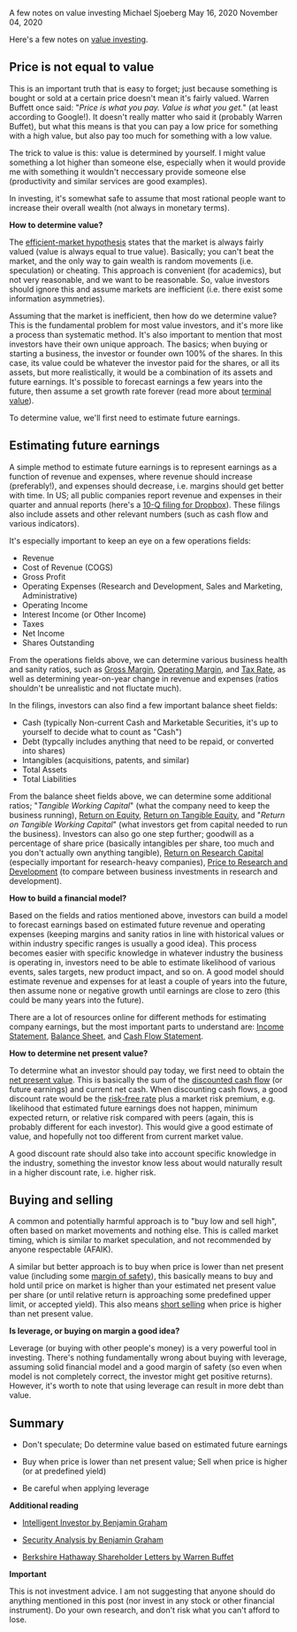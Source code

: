A few notes on value investing
Michael Sjoeberg
May 16, 2020
November 04, 2020

Here's a few notes on [value investing](https://en.wikipedia.org/wiki/Value_investing).

## Price is not equal to value

This is an important truth that is easy to forget; just because something is bought or sold at a certain price doesn't mean it's fairly valued. Warren Buffett once said: "*Price is what you pay. Value is what you get.*" (at least according to Google!). It doesn't really matter who said it (probably Warren Buffet), but what this means is that you can pay a low price for something with a high value, but also pay too much for something with a low value.

The trick to value is this: value is determined by yourself. I might value something a lot higher than someone else, especially when it would provide me with something it wouldn't neccessary provide someone else (productivity and similar services are good examples).

In investing, it's somewhat safe to assume that most rational people want to increase their overall wealth (not always in monetary terms).

**How to determine value?**

The [efficient-market hypothesis](https://en.wikipedia.org/wiki/Efficient-market_hypothesis) states that the market is always fairly valued (value is always equal to true value). Basically; you can't beat the market, and the only way to gain wealth is random movements (i.e. speculation) or cheating. This approach is convenient (for academics), but not very reasonable, and we want to be reasonable. So, value investors should ignore this and assume markets are inefficient (i.e. there exist some information asymmetries).

Assuming that the market is inefficient, then how do we determine value? This is the fundamental problem for most value investors, and it's more like a process than systematic method. It's also important to mention that most investors have their own unique approach. The basics; when buying or starting a business, the investor or founder own 100% of the shares. In this case, its value could be whatever the investor paid for the shares, or all its assets, but more realistically, it would be a combination of its assets and future earnings. It's possible to forecast earnings a few years into the future, then assume a set growth rate forever (read more about [terminal value](https://en.wikipedia.org/wiki/Terminal_value_(finance))).

To determine value, we'll first need to estimate future earnings.

## Estimating future earnings

A simple method to estimate future earnings is to represent earnings as a function of revenue and expenses, where revenue should increase (preferably!), and expenses should decrease, i.e. margins should get better with time. In US; all public companies report revenue and expenses in their quarter and annual reports (here's a [10-Q filing for Dropbox](https://www.sec.gov/ix?doc=/Archives/edgar/data/1467623/000146762320000024/dbx-033020x10q.htm)). These filings also include assets and other relevant numbers (such as cash flow and various indicators).

It's especially important to keep an eye on a few operations fields: 

- Revenue
- Cost of Revenue (COGS)
- Gross Profit
- Operating Expenses (Research and Development, Sales and Marketing, Administrative)
- Operating Income
- Interest Income (or Other Income)
- Taxes
- Net Income
- Shares Outstanding

From the operations fields above, we can determine various business health and sanity ratios, such as [Gross Margin](https://en.wikipedia.org/wiki/Gross_margin), [Operating Margin](https://en.wikipedia.org/wiki/Operating_margin), and [Tax Rate](https://en.wikipedia.org/wiki/Tax_rate), as well as determining year-on-year change in revenue and expenses (ratios shouldn't be unrealistic and not fluctate much).

In the filings, investors can also find a few important balance sheet fields: 

- Cash (typically Non-current Cash and Marketable Securities, it's up to yourself to decide what to count as "Cash")
- Debt (typcally includes anything that need to be repaid, or converted into shares)
- Intangibles (acquisitions, patents, and similar)
- Total Assets
- Total Liabilities

From the balance sheet fields above, we can determine some additional ratios; "*Tangible Working Capital*" (what the company need to keep the business running), [Return on Equity](https://en.wikipedia.org/wiki/Return_on_equity), [Return on Tangible Equity](https://en.wikipedia.org/wiki/Return_on_tangible_equity), and "*Return on Tangible Working Capital*" (what investors get from capital needed to run the business). Investors can also go one step further; goodwill as a percentage of share price (basically intangibles per share, too much and you don't actually own anything tangible), [Return on Research Capital](https://www.investopedia.com/terms/r/return-on-research-capital.asp) (especially important for research-heavy companies), [Price to Research and Development](https://www.investopedia.com/terms/p/pricetoresearchratio.asp) (to compare between business investments in research and development).

**How to build a financial model?**

Based on the fields and ratios mentioned above, investors can build a model to forecast earnings based on estimated future revenue and operating expenses (keeping margins and sanity ratios in line with historical values or within industry specific ranges is usually a good idea). This process becomes easier with specific knowledge in whatever industry the business is operating in, investors need to be able to estimate likelihood of various events, sales targets, new product impact, and so on. A good model should estimate revenue and expenses for at least a couple of years into the future, then assume none or negative growth until earnings are close to zero (this could be many years into the future).

There are a lot of resources online for different methods for estimating company earnings, but the most important parts to understand are: [Income Statement](https://en.wikipedia.org/wiki/Income_statement), [Balance Sheet](https://en.wikipedia.org/wiki/Balance_sheet), and [Cash Flow Statement](https://en.wikipedia.org/wiki/Cash_flow_statement).

**How to determine net present value?**

To determine what an investor should pay today, we first need to obtain the [net present value](https://en.wikipedia.org/wiki/Net_present_value). This is basically the sum of the [discounted cash flow](https://en.wikipedia.org/wiki/Discounted_cash_flow) (or future earnings) and current net cash. When discounting cash flows, a good discount rate would be the [risk-free rate](https://en.wikipedia.org/wiki/Risk-free_interest_rate) plus a market risk premium, e.g. likelihood that estimated future earnings does not happen, minimum expected return, or relative risk compared with peers (again, this is probably different for each investor). This would give a good estimate of value, and hopefully not too different from current market value.

A good discount rate should also take into account specific knowledge in the industry, something the investor know less about would naturally result in a higher discount rate, i.e. higher risk.

## Buying and selling

A common and potentially harmful approach is to "buy low and sell high", often based on market movements and nothing else. This is called market timing, which is similar to market speculation, and not recommended by anyone respectable (AFAIK). 

A similar but better approach is to buy when price is lower than net present value (including some [margin of safety](https://www.investopedia.com/terms/m/marginofsafety.asp)), this basically means to buy and hold until price on market is higher than your estimated net present value per share (or until relative return is approaching some predefined upper limit, or accepted yield). This also means [short selling](https://en.wikipedia.org/wiki/Short_(finance)) when price is higher than net present value.

**Is leverage, or buying on margin a good idea?**

Leverage (or buying with other people's money) is a very powerful tool in investing. There's nothing fundamentally wrong about buying with leverage, assuming solid financial model and a good margin of safety (so even when model is not completely correct, the investor might get positive returns). However, it's worth to note that using leverage can result in more debt than value.

## Summary

- Don't speculate; Do determine value based on estimated future earnings

- Buy when price is lower than net present value; Sell when price is higher (or at predefined yield)

- Be careful when applying leverage

**Additional reading**

- [Intelligent Investor by Benjamin Graham](https://amzn.to/3cHq5yA)

- [Security Analysis by Benjamin Graham](https://amzn.to/2IBl0tv)

- [Berkshire Hathaway Shareholder Letters by Warren Buffet](https://www.berkshirehathaway.com/letters/letters.html)

**Important**

This is not investment advice. I am not suggesting that anyone should do anything mentioned in this post (nor invest in any stock or other financial instrument). Do your own research, and don't risk what you can't afford to lose.
